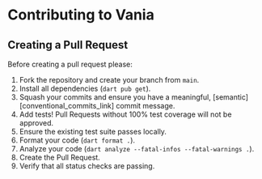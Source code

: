 # Contributing to Vania

## Creating a Pull Request

Before creating a pull request please:

1. Fork the repository and create your branch from `main`.
2. Install all dependencies (`dart pub get`).
3. Squash your commits and ensure you have a meaningful, [semantic][conventional_commits_link] commit message.
4. Add tests! Pull Requests without 100% test coverage will not be approved.
5. Ensure the existing test suite passes locally.
6. Format your code (`dart format .`).
7. Analyze your code (`dart analyze --fatal-infos --fatal-warnings .`).
8. Create the Pull Request.
9. Verify that all status checks are passing.
